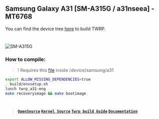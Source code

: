 ## Samsung Galaxy A31 [SM-A315G / a31nseea] - MT6768

You can find the device tree [here](https://github.com/ZillionMuffin/android_device_a31) to build TWRP.
#
![SM-A315G](https://user-images.githubusercontent.com/77107077/147390947-fdfa942d-1d35-44fc-874e-2e5768ff40b6.png)
### How to compile:
> ! Requires this [file](https://android.googlesource.com/platform/external/avb/+/refs/heads/sdk-release/test/data/testkey_rsa4096.pem) inside /device/samsung/a31
```sh
export ALLOW_MISSING_DEPENDENCIES=true
. build/envsetup.sh
lunch twrp_a31-eng
make recoveryimage && make bootimage
```
#
> **[``OpenSource``](https://mega.nz/file/6p9H2YZL#Q96SamvRQzEuNAQEnt_-lvkqR4Iw-kuy8MuNLS79jXQ)    [``Kernel Source``](https://github.com/ZillionMuffin/android_kernel_samsung_a31)    [``Twrp build Guide``](https://shrp.github.io/#/guide)      [``Documentation``](https://zillionmuffin.github.io/Docs/samsung/A31/)** 
